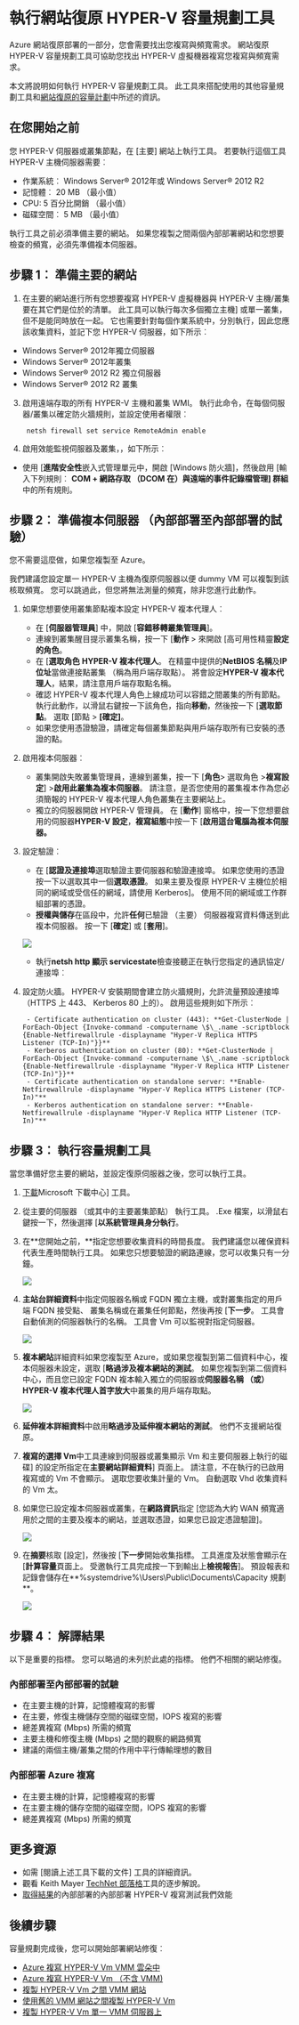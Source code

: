 <properties
    pageTitle="執行網站復原 HYPER-V 容量規劃工具 |Microsoft Azure"
    description="本文包含使用 HYPER-V 容量規劃工具 Azure 網站復原的指示"
    services="site-recovery"
    documentationCenter="na"
    authors="rayne-wiselman"
    manager="jwhit"
    editor="" />
<tags
    ms.service="site-recovery"
    ms.devlang="na"
    ms.topic="article"
    ms.tgt_pltfrm="na"
    ms.workload="storage-backup-recovery"
    ms.date="07/12/2016"
    ms.author="raynew" />

# <a name="run-the-hyper-v-capacity-planner-tool-for-site-recovery"></a>執行網站復原 HYPER-V 容量規劃工具

Azure 網站復原部署的一部分，您會需要找出您複寫與頻寬需求。 網站復原 HYPER-V 容量規劃工具可協助您找出 HYPER-V 虛擬機器複寫您複寫與頻寬需求。


本文將說明如何執行 HYPER-V 容量規劃工具。 此工具來搭配使用的其他容量規劃工具和[網站復原的容量計劃](site-recovery-capacity-planner.md)中所述的資訊。


## <a name="before-you-start"></a>在您開始之前

您 HYPER-V 伺服器或叢集節點，在 [主要] 網站上執行工具。 若要執行這個工具 HYPER-V 主機伺服器需要︰

- 作業系統︰ Windows Server® 2012年或 Windows Server® 2012 R2
- 記憶體︰ 20 MB （最小值）
- CPU: 5 百分比開銷 （最小值）
- 磁碟空間︰ 5 MB （最小值）

執行工具之前必須準備主要的網站。 如果您複製之間兩個內部部署網站和您想要檢查的頻寬，必須先準備複本伺服器。


## <a name="step-1-prepare-the-primary-site"></a>步驟 1︰ 準備主要的網站
1. 在主要的網站進行所有您想要複寫 HYPER-V 虛擬機器與 HYPER-V 主機/叢集要在其它們是位於的清單。 此工具可以執行每次多個獨立主機] 或單一叢集，但不是能同時放在一起。 它也需要針對每個作業系統中，分別執行，因此您應該收集資料，並記下您 HYPER-V 伺服器，如下所示︰

  - Windows Server® 2012年獨立伺服器
  - Windows Server® 2012年叢集
  - Windows Server® 2012 R2 獨立伺服器
  - Windows Server® 2012 R2 叢集

3. 啟用遠端存取的所有 HYPER-V 主機和叢集 WMI。 執行此命令，在每個伺服器/叢集以確定防火牆規則，並設定使用者權限︰

        netsh firewall set service RemoteAdmin enable

5. 啟用效能監視伺服器及叢集，，如下所示︰

  - 使用 [**進階安全性**嵌入式管理單元中，開啟 [Windows 防火牆]，然後啟用 [輸入下列規則︰ **COM + 網路存取 （DCOM 在）**與**遠端的事件記錄檔管理] 群組**中的所有規則。

## <a name="step-2-prepare-a-replica-server-on-premises-to-on-premises-replication"></a>步驟 2︰ 準備複本伺服器 （內部部署至內部部署的試驗）

您不需要這麼做，如果您複製至 Azure。

我們建議您設定單一 HYPER-V 主機為復原伺服器以便 dummy VM 可以複製到該核取頻寬。  您可以跳過此，但您將無法測量的頻寬，除非您進行此動作。

1. 如果您想要使用叢集節點複本設定 HYPER-V 複本代理人︰

    - 在 [**伺服器管理員**] 中，開啟 [**容錯移轉叢集管理員**]。
    - 連線到叢集醒目提示叢集名稱，按一下 [**動作** > 來開啟 [高可用性精靈**設定的角色**。
    - 在 [**選取角色** **HYPER-V 複本代理人**。 在精靈中提供的**NetBIOS 名稱**及**IP 位址**當做連接點叢集 （稱為用戶端存取點）。 將會設定**HYPER-V 複本代理人**，結果，請注意用戶端存取點名稱。
    - 確認 HYPER-V 複本代理人角色上線成功可以容錯之間叢集的所有節點。 執行此動作，以滑鼠右鍵按一下該角色，指向**移動**，然後按一下 [**選取節點**。 選取 [節點 > **[確定]**。
    - 如果您使用憑證驗證，請確定每個叢集節點與用戶端存取所有已安裝的憑證的點。
2.  啟用複本伺服器︰

    - 叢集開啟失敗叢集管理員，連線到叢集，按一下 [**角色**> 選取角色 >**複寫設定**] >**啟用此叢集為複本伺服器**。 請注意，是否您使用的叢集複本作為您必須簡報的 HYPER-V 複本代理人角色叢集在主要網站上。
    - 獨立的伺服器開啟 HYPER-V 管理員。 在 [**動作**] 窗格中，按一下您想要啟用的伺服器**HYPER-V 設定**，**複寫組態**中按一下 [**啟用這台電腦為複本伺服器。**
3. 設定驗證︰

    - 在 [**認證及連接埠**選取驗證主要伺服器和驗證連接埠。 如果您使用的憑證按一下以選取其中一個**選取憑證**。 如果主要及復原 HYPER-V 主機位於相同的網域或受信任的網域，請使用 Kerberos]。 使用不同的網域或工作群組部署的憑證。
    - **授權與儲存**在區段中，允許**任何**已驗證 （主要） 伺服器複寫資料傳送到此複本伺服器。 按一下 [**確定**] 或 [**套用**]。

    ![](./media/site-recovery-capacity-planning-for-hyper-v-replication/image1.png)

    - 執行**netsh http 顯示 servicestate**檢查接聽正在執行您指定的通訊協定/連接埠︰  
4. 設定防火牆。 HYPER-V 安裝期間會建立防火牆規則，允許流量預設連接埠 （HTTPS 上 443、 Kerberos 80 上的）。 啟用這些規則如下所示︰

        - Certificate authentication on cluster (443): **Get-ClusterNode | ForEach-Object {Invoke-command -computername \$\_.name -scriptblock {Enable-Netfirewallrule -displayname "Hyper-V Replica HTTPS Listener (TCP-In)"}}**
        - Kerberos authentication on cluster (80): **Get-ClusterNode | ForEach-Object {Invoke-command -computername \$\_.name -scriptblock {Enable-Netfirewallrule -displayname "Hyper-V Replica HTTP Listener (TCP-In)"}}**
        - Certificate authentication on standalone server: **Enable-Netfirewallrule -displayname "Hyper-V Replica HTTPS Listener (TCP-In)"**
        - Kerberos authentication on standalone server: **Enable-Netfirewallrule -displayname "Hyper-V Replica HTTP Listener (TCP-In)"**

## <a name="step-3-run-the-capacity-planner-tool"></a>步驟 3︰ 執行容量規劃工具

當您準備好您主要的網站，並設定復原伺服器之後，您可以執行工具。

1. [下載](https://www.microsoft.com/download/details.aspx?id=39057)Microsoft 下載中心] 工具。
2. 從主要的伺服器 （或其中的主要叢集節點） 執行工具。 .Exe 檔案，以滑鼠右鍵按一下，然後選擇 [**以系統管理員身分執行**。
3. 在**您開始之前，**指定您想要收集資料的時間長度。 我們建議您以確保資料代表生產時間執行工具。 如果您只想要驗證的網路連線，您可以收集只有一分鐘。

    ![](./media/site-recovery-capacity-planning-for-hyper-v-replication/image2.png)

4. **主站台詳細資料**中指定伺服器名稱或 FQDN 獨立主機，或對叢集指定的用戶端 FQDN 接受點、 叢集名稱或在叢集任何節點，然後再按 [**下一步**。 工具會自動偵測的伺服器執行的名稱。 工具會 Vm 可以監視對指定伺服器。

    ![](./media/site-recovery-capacity-planning-for-hyper-v-replication/image3.png)

5. **複本網站**詳細資料如果您複製至 Azure，或如果您複製到第二個資料中心，複本伺服器未設定，選取 [**略過涉及複本網站的測試**。 如果您複製到第二個資料中心，而且您已設定 FQDN 複本輸入獨立的伺服器或**伺服器名稱 （或） HYPER-V 複本代理人首字放大**中叢集的用戶端存取點。

    ![](./media/site-recovery-capacity-planning-for-hyper-v-replication/image4.png)

6. **延伸複本詳細資料**中啟用**略過涉及延伸複本網站的測試**。 他們不支援網站復原。
7. **複寫的選擇 Vm**中工具連線到伺服器或叢集顯示 Vm 和主要伺服器上執行的磁碟] 的設定所指定在**主要網站詳細資料**] 頁面上。 請注意，不在執行的已啟用複寫或的 Vm 不會顯示。 選取您要收集計量的 Vm。 自動選取 Vhd 收集資料的 Vm 太。
9. 如果您已設定複本伺服器或叢集，在**網路資訊**指定 [您認為大約 WAN 頻寬適用於之間的主要及複本的網站，並選取憑證，如果您已設定憑證驗證]。

    ![](./media/site-recovery-capacity-planning-for-hyper-v-replication/image5.png)

10. 在**摘要**核取 [設定]，然後按 [**下一步**開始收集指標。 工具進度及狀態會顯示在 [**計算容量**頁面上。 受邀執行工具完成按一下到輸出上**檢視報告**]。 預設報表和記錄會儲存在**%systemdrive%\Users\Public\Documents\Capacity 規劃**。

    ![](./media/site-recovery-capacity-planning-for-hyper-v-replication/image6.png)


## <a name="step-4-interpret-the-results"></a>步驟 4︰ 解譯結果
以下是重要的指標。 您可以略過的未列於此處的指標。 他們不相關的網站修復。

### <a name="on-premises-to-on-premises-replication"></a>內部部署至內部部署的試驗
  - 在主要主機的計算，記憶體複寫的影響
  - 在主要，修復主機儲存空間的磁碟空間，IOPS 複寫的影響
  - 總差異複寫 (Mbps) 所需的頻寬
  - 主要主機和修復主機 (Mbps) 之間的觀察的網路頻寬
  - 建議的兩個主機/叢集之間的作用中平行傳輸理想的數目

### <a name="on-premises-to-azure-replication"></a>內部部署 Azure 複寫
  - 在主要主機的計算，記憶體複寫的影響
  - 在主要主機的儲存空間的磁碟空間，IOPS 複寫的影響
  - 總差異複寫 (Mbps) 所需的頻寬

## <a name="more-resources"></a>更多資源

- 如需 [閱讀上述工具下載的文件] 工具的詳細資訊。
- 觀看 Keith Mayer [TechNet 部落格](http://blogs.technet.com/b/keithmayer/archive/2014/02/27/guided-hands-on-lab-capacity-planner-for-windows-server-2012-hyper-v-replica.aspx)工具的逐步解說。
- [取得結果](site-recovery-performance-and-scaling-testing-on-premises-to-on-premises.md)的內部部署的內部部署 HYPER-V 複寫測試我們效能



## <a name="next-steps"></a>後續步驟

容量規劃完成後，您可以開始部署網站修復︰

- [Azure 複寫 HYPER-V Vm VMM 雲朵中](site-recovery-vmm-to-azure.md)
- [Azure 複寫 HYPER-V Vm （不含 VMM)](site-recovery-hyper-v-site-to-azure.md)
- [複製 HYPER-V Vm 之間 VMM 網站](site-recovery-vmm-to-vmm.md)
- [使用舊的 VMM 網站之間複製 HYPER-V Vm](site-recovery-vmm-san.md)
- [複製 HYPER-V Vm 單一 VMM 伺服器上](site-recovery-single-vmm.md)